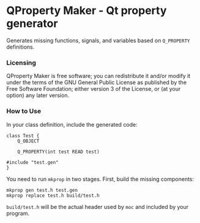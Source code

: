 QProperty Maker - Qt property generator
================================

Generates missing functions, signals, and variables based on `Q_PROPERTY` definitions.

### Licensing ###

QProperty Maker is free software; you can redistribute it and/or modify it under the terms of the GNU General Public License as published by the Free Software Foundation; either version 3 of the License, or (at your option) any later version.

### How to Use ###

In your class definition, include the generated code:

    class Test {
        Q_OBJECT

        Q_PROPERTY(int test READ test)
    
    #include "test.gen"
    }

You need to run `mkprop` in two stages. First, build the missing components:

    mkprop gen test.h test.gen
    mkprop replace test.h build/test.h

`build/test.h` will be the actual header used by `moc` and included by your program.
